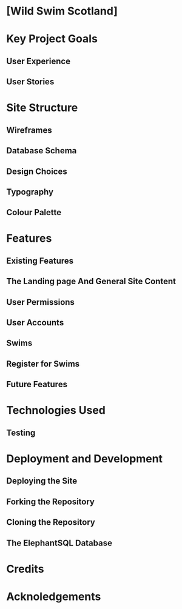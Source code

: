 # [Wild Swim Scotland]

# Key Project Goals

## User Experience

## User Stories

# Site Structure

## Wireframes

## Database Schema

## Design Choices

## Typography

## Colour Palette

# Features

## Existing Features

## The Landing page And General Site Content

## User Permissions

## User Accounts

## Swims

## Register for Swims

## Future Features

# Technologies Used

## Testing

# Deployment and Development

## Deploying the Site

## Forking the Repository

## Cloning the Repository

## The ElephantSQL Database

# Credits

# Acknoledgements
